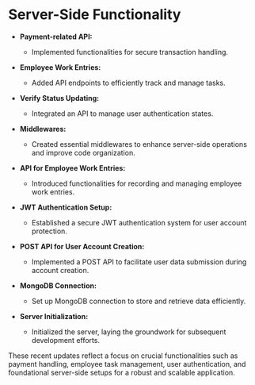 # Server-Side Functionality

- **Payment-related API:**
  - Implemented functionalities for secure transaction handling.

- **Employee Work Entries:**
  - Added API endpoints to efficiently track and manage tasks.

- **Verify Status Updating:**
  - Integrated an API to manage user authentication states.

- **Middlewares:**
  - Created essential middlewares to enhance server-side operations and improve code organization.

- **API for Employee Work Entries:**
  - Introduced functionalities for recording and managing employee work entries.

- **JWT Authentication Setup:**
  - Established a secure JWT authentication system for user account protection.

- **POST API for User Account Creation:**
  - Implemented a POST API to facilitate user data submission during account creation.

- **MongoDB Connection:**
  - Set up MongoDB connection to store and retrieve data efficiently.

- **Server Initialization:**
  - Initialized the server, laying the groundwork for subsequent development efforts.

These recent updates reflect a focus on crucial functionalities such as payment handling, employee task management, user authentication, and foundational server-side setups for a robust and scalable application.
